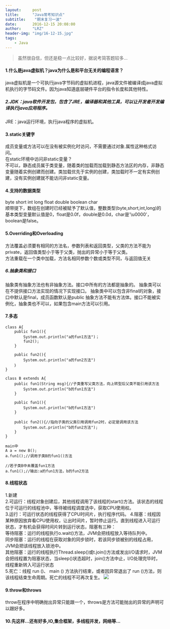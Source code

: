 ```yaml
---
layout:     post
title:      "Java常考知识点"
subtitle:    "期末复习一波"
date:       2016-12-15 20:08:00
author:     "LRZ"
header-img: "img/16-12-15.jpg"
tags:
    - Java
---
```


>虽然很自信，但还是稳一点比较好，据说考简答题较多...  

#### 1.什么是java虚拟机？java为什么是和平台无关的编程语言？  
java虚拟机是一个可执行java字节码的虚拟机进程，java源文件被编译成java虚拟机执行的字节码文件。因为java知道底层硬件平台的指令长度和其他特性。   
 
##### 2.JDK：java软件开发包，包含了JRE，编译器和其他工具，可以让开发者开发编译执行java应用程序。    
JRE：java运行环境，执行java程序的虚拟机。  
  
#### 3.static关键字  
成员变量或方法可以在没有被实例化时访问，不需要通过对象.属性这种格式访问。  
在static环境中访问非static变量？  
不可以，静态成员属于类变量，随着类的加载而加载到静态方法区的内存，非静态变量随着实例创建而创建。类加载优先于实例的创建，类加载时不一定有实例创建，没有实例创建就不能访问非static变量。  
  
#### 4.支持的数据类型  
byte short int long float double boolean char  
顺带提下，数组在创建时已经被赋予了默认值，整数类型(byte,short,int,long)的基本类型变量默认值是0，float是0.0f，double是0.0d，char是'\u0000'，boolean是false。  
  
#### 5.Overriding和Overloading   
方法覆盖必须要有相同的方法名，参数列表和返回类型，父类的方法不能为private，返回值类型小于等于父类，抛出的异常小于等于父类。  
方法重载在一个类中加载，方法名相同参数个数或类型不同，与返回值无关  

##### 6.抽象类和接口
抽象类有抽象方法也有非抽象方法。接口中所有的方法都是抽象的。
抽象类可以在不提供接口方法实现的情况下实现接口。
抽象类中可以包含非final的对象，接口中默认是final，成员函数默认是public
抽象方法不能有方法体。接口不能被实例化，抽象类也不可以，如果包含main方法可以引用。  

#### 7.多态  
		
	class A{  
		public fun1(){  
			System.out.println("a的fun1方法")；  
			fun2();  
		}

		public fun2(){
			System.out.println("a的fun2方法")
		｝
	}

	class B extends A{
		public fun1(String msg){//子类重写父类方法，向上转型后父类不能引用该方法
			System.out.println("b的fun1方法")
		}
		
		public fun1(){
			System.out.println("b的fun1方法")
		}

		public fun2(){//指向子类的父类引用调用fun2时，必定是调用该方法
			System.out.println("b的fun2方法");
		}
	}
	
	main中
	A a = new B();
	a.fun1();//调用子类B的fun1()方法
	
	//若子类B中未覆盖fun1方法
	a.fun1();//输出:a的fun1方法，b的fun2方法    
  

  
#### 8.线程状态
1.新建  
2.可运行：线程对象创建后，其他线程调用了该线程的start()方法。该状态的线程位于可运行的线程池中，等待被线程调度选中，获取CPU使用权。  
3.运行：可运行状态的线程获得了CPU时间片，执行程序代码。
4.阻塞：线程因某种原因放弃看CPU使用权，让出时间片，暂时停止运行。直到线程进入可运行状态，才有机会获得时间片转到运行状态，阻塞有三种：  
等待阻塞：运行的线程执行o.wait()方法，JVM会把线程放入等待队列中。  
同步阻塞：运行的线程在获取对象的同步锁时，若该同步锁被别的线程占用，JVM会把该线程放入锁池中。  
其他阻塞：运行的线程执行Thread.sleep()或t.join()方法或发出I/O请求时，JVM会把线程置为阻塞状态，当sleep()状态超时，join()方法中止，I/O处理完毕时，线程重新转入可运行状态  
5.死亡：线程 run ()、 main () 方法执行结束，或者因异常退出了 run ()方法，则该线程结束生命周期。死亡的线程不可再次复生。
![](http://i.imgur.com/3tgwfQO.png)  

#### 9.throw和throws
throw在程序中明确抛出异常只能跟一个，throws是方法可能抛出的异常的声明可以跟好多。   
 
#### 10.先这样...还有好多,IO,集合框架，多线程并发，网络等...


		







